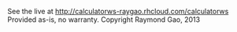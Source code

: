 See the live at http://calculatorws-raygao.rhcloud.com/calculatorws
Provided as-is, no warranty.
Copyright Raymond Gao, 2013